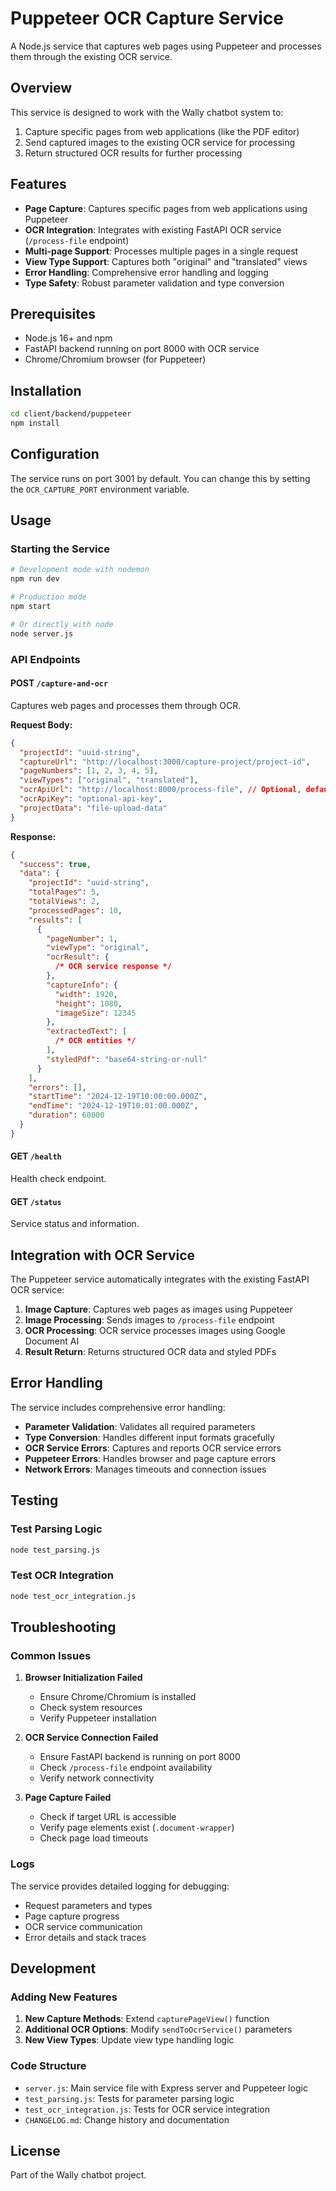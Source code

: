 # Puppeteer OCR Capture Service

A Node.js service that captures web pages using Puppeteer and processes them through the existing OCR service.

## Overview

This service is designed to work with the Wally chatbot system to:

1. Capture specific pages from web applications (like the PDF editor)
2. Send captured images to the existing OCR service for processing
3. Return structured OCR results for further processing

## Features

- **Page Capture**: Captures specific pages from web applications using Puppeteer
- **OCR Integration**: Integrates with existing FastAPI OCR service (`/process-file` endpoint)
- **Multi-page Support**: Processes multiple pages in a single request
- **View Type Support**: Captures both "original" and "translated" views
- **Error Handling**: Comprehensive error handling and logging
- **Type Safety**: Robust parameter validation and type conversion

## Prerequisites

- Node.js 16+ and npm
- FastAPI backend running on port 8000 with OCR service
- Chrome/Chromium browser (for Puppeteer)

## Installation

```bash
cd client/backend/puppeteer
npm install
```

## Configuration

The service runs on port 3001 by default. You can change this by setting the `OCR_CAPTURE_PORT` environment variable.

## Usage

### Starting the Service

```bash
# Development mode with nodemon
npm run dev

# Production mode
npm start

# Or directly with node
node server.js
```

### API Endpoints

#### POST `/capture-and-ocr`

Captures web pages and processes them through OCR.

**Request Body:**

```json
{
  "projectId": "uuid-string",
  "captureUrl": "http://localhost:3000/capture-project/project-id",
  "pageNumbers": [1, 2, 3, 4, 5],
  "viewTypes": ["original", "translated"],
  "ocrApiUrl": "http://localhost:8000/process-file", // Optional, defaults to this
  "ocrApiKey": "optional-api-key",
  "projectData": "file-upload-data"
}
```

**Response:**

```json
{
  "success": true,
  "data": {
    "projectId": "uuid-string",
    "totalPages": 5,
    "totalViews": 2,
    "processedPages": 10,
    "results": [
      {
        "pageNumber": 1,
        "viewType": "original",
        "ocrResult": {
          /* OCR service response */
        },
        "captureInfo": {
          "width": 1920,
          "height": 1080,
          "imageSize": 12345
        },
        "extractedText": [
          /* OCR entities */
        ],
        "styledPdf": "base64-string-or-null"
      }
    ],
    "errors": [],
    "startTime": "2024-12-19T10:00:00.000Z",
    "endTime": "2024-12-19T10:01:00.000Z",
    "duration": 60000
  }
}
```

#### GET `/health`

Health check endpoint.

#### GET `/status`

Service status and information.

## Integration with OCR Service

The Puppeteer service automatically integrates with the existing FastAPI OCR service:

1. **Image Capture**: Captures web pages as images using Puppeteer
2. **Image Processing**: Sends images to `/process-file` endpoint
3. **OCR Processing**: OCR service processes images using Google Document AI
4. **Result Return**: Returns structured OCR data and styled PDFs

## Error Handling

The service includes comprehensive error handling:

- **Parameter Validation**: Validates all required parameters
- **Type Conversion**: Handles different input formats gracefully
- **OCR Service Errors**: Captures and reports OCR service errors
- **Puppeteer Errors**: Handles browser and page capture errors
- **Network Errors**: Manages timeouts and connection issues

## Testing

### Test Parsing Logic

```bash
node test_parsing.js
```

### Test OCR Integration

```bash
node test_ocr_integration.js
```

## Troubleshooting

### Common Issues

1. **Browser Initialization Failed**

   - Ensure Chrome/Chromium is installed
   - Check system resources
   - Verify Puppeteer installation

2. **OCR Service Connection Failed**

   - Ensure FastAPI backend is running on port 8000
   - Check `/process-file` endpoint availability
   - Verify network connectivity

3. **Page Capture Failed**
   - Check if target URL is accessible
   - Verify page elements exist (`.document-wrapper`)
   - Check page load timeouts

### Logs

The service provides detailed logging for debugging:

- Request parameters and types
- Page capture progress
- OCR service communication
- Error details and stack traces

## Development

### Adding New Features

1. **New Capture Methods**: Extend `capturePageView()` function
2. **Additional OCR Options**: Modify `sendToOcrService()` parameters
3. **New View Types**: Update view type handling logic

### Code Structure

- `server.js`: Main service file with Express server and Puppeteer logic
- `test_parsing.js`: Tests for parameter parsing logic
- `test_ocr_integration.js`: Tests for OCR service integration
- `CHANGELOG.md`: Change history and documentation

## License

Part of the Wally chatbot project.
